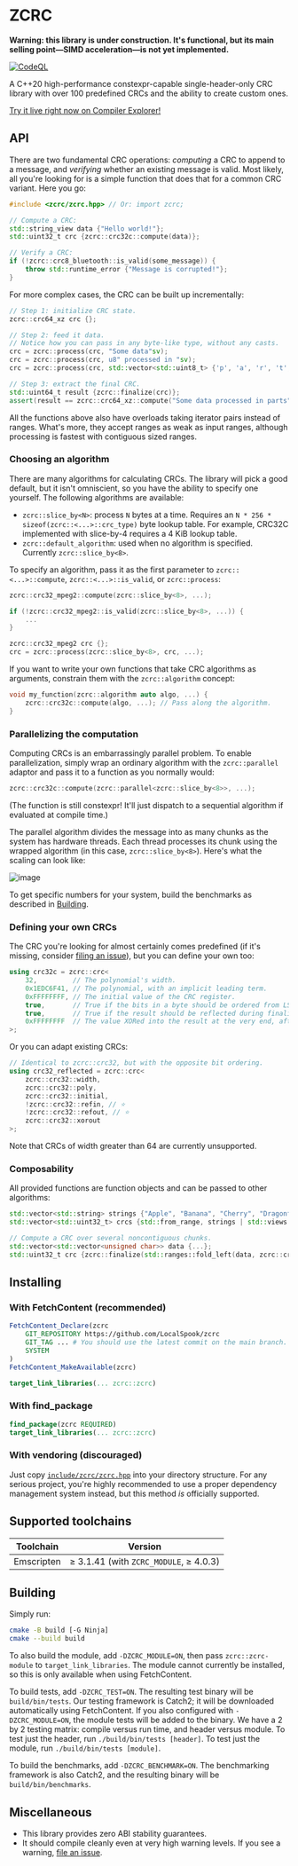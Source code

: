 # ZCRC

**Warning: this library is under construction.
It's functional, but its main selling point—SIMD acceleration—is not yet implemented.**

[![CodeQL](https://github.com/LocalSpook/zcrc/actions/workflows/codeql.yml/badge.svg)](https://github.com/LocalSpook/zcrc/actions/workflows/codeql.yml)

A C++20 high-performance constexpr-capable single-header-only CRC library with over 100 predefined CRCs and the ability to create custom ones.

[Try it live right now on Compiler Explorer!](https://godbolt.org/z/4GKsWhvnz)

## API

There are two fundamental CRC operations: *computing* a CRC to append to a message,
and *verifying* whether an existing message is valid. Most likely, all you're looking
for is a simple function that does that for a common CRC variant. Here you go:

```cpp
#include <zcrc/zcrc.hpp> // Or: import zcrc;

// Compute a CRC:
std::string_view data {"Hello world!"};
std::uint32_t crc {zcrc::crc32c::compute(data)};

// Verify a CRC:
if (!zcrc::crc8_bluetooth::is_valid(some_message)) {
    throw std::runtime_error {"Message is corrupted!"};
}
```

For more complex cases, the CRC can be built up incrementally:

```cpp
// Step 1: initialize CRC state.
zcrc::crc64_xz crc {};

// Step 2: feed it data.
// Notice how you can pass in any byte-like type, without any casts.
crc = zcrc::process(crc, "Some data"sv);
crc = zcrc::process(crc, u8" processed in "sv);
crc = zcrc::process(crc, std::vector<std::uint8_t> {'p', 'a', 'r', 't', 's'});

// Step 3: extract the final CRC.
std::uint64_t result {zcrc::finalize(crc)};
assert(result == zcrc::crc64_xz::compute("Some data processed in parts"sv));
```

All the functions above also have overloads taking iterator pairs instead of ranges.
What's more, they accept ranges as weak as input ranges,
although processing is fastest with contiguous sized ranges.

### Choosing an algorithm

There are many algorithms for calculating CRCs.
The library will pick a good default, but it isn't omniscient,
so you have the ability to specify one yourself.
The following algorithms are available:

- `zcrc::slice_by<N>`: process `N` bytes at a time.
  Requires an `N * 256 * sizeof(zcrc::<...>::crc_type)` byte lookup table.
  For example, CRC32C implemented with slice-by-4 requires a 4 KiB lookup table.
- `zcrc::default_algorithm`: used when no algorithm is specified. Currently `zcrc::slice_by<8>`.

To specify an algorithm, pass it as the first parameter to `zcrc::<...>::compute`, `zcrc::<...>::is_valid`, or `zcrc::process`:

```cpp
zcrc::crc32_mpeg2::compute(zcrc::slice_by<8>, ...);

if (!zcrc::crc32_mpeg2::is_valid(zcrc::slice_by<8>, ...)) {
    ...
}

zcrc::crc32_mpeg2 crc {};
crc = zcrc::process(zcrc::slice_by<8>, crc, ...);
```

If you want to write your own functions that take CRC algorithms as arguments,
constrain them with the `zcrc::algorithm` concept:

```cpp
void my_function(zcrc::algorithm auto algo, ...) {
    zcrc::crc32c::compute(algo, ...); // Pass along the algorithm.
}
```

### Parallelizing the computation

Computing CRCs is an embarrassingly parallel problem.
To enable parallelization,
simply wrap an ordinary algorithm with the `zcrc::parallel` adaptor and pass it to a function as you normally would:

```cpp
zcrc::crc32c::compute(zcrc::parallel<zcrc::slice_by<8>>, ...);
```

(The function is still constexpr! It'll just dispatch to a sequential algorithm if evaluated at compile time.)

The parallel algorithm divides the message into as many chunks as the system has hardware threads.
Each thread processes its chunk using the wrapped algorithm (in this case, `zcrc::slice_by<8>`).
Here's what the scaling can look like:

![image](img/parallel_scaling.svg)

To get specific numbers for your system, build the benchmarks as described in [Building](#building).

### Defining your own CRCs

The CRC you're looking for almost certainly comes predefined
(if it's missing, consider [filing an issue](https://github.com/LocalSpook/zcrc/issues)),
but you can define your own too:

```cpp
using crc32c = zcrc::crc<
    32,         // The polynomial's width.
    0x1EDC6F41, // The polynomial, with an implicit leading term.
    0xFFFFFFFF, // The initial value of the CRC register.
    true,       // True if the bits in a byte should be ordered from LSb to MSb, false if vice-versa.
    true,       // True if the result should be reflected during finalization.
    0xFFFFFFFF  // The value XORed into the result at the very end, after any reflection.
>;
```

Or you can adapt existing CRCs:

```cpp
// Identical to zcrc::crc32, but with the opposite bit ordering.
using crc32_reflected = zcrc::crc<
    zcrc::crc32::width,
    zcrc::crc32::poly,
    zcrc::crc32::initial,
    !zcrc::crc32::refin, // ⭐
    !zcrc::crc32::refout, // ⭐
    zcrc::crc32::xorout
>;
```

Note that CRCs of width greater than 64 are currently unsupported.

### Composability

All provided functions are function objects and can be passed to other algorithms:

```cpp
std::vector<std::string> strings {"Apple", "Banana", "Cherry", "Dragonfruit"};
std::vector<std::uint32_t> crcs {std::from_range, strings | std::views::transform(zcrc::crc32c::compute)};

// Compute a CRC over several noncontiguous chunks.
std::vector<std::vector<unsigned char>> data {...};
std::uint32_t crc {zcrc::finalize(std::ranges::fold_left(data, zcrc::crc32c {}, zcrc::process))};
```

## Installing

### With FetchContent (recommended)

```cmake
FetchContent_Declare(zcrc
    GIT_REPOSITORY https://github.com/LocalSpook/zcrc
    GIT_TAG ... # You should use the latest commit on the main branch.
    SYSTEM
)
FetchContent_MakeAvailable(zcrc)

target_link_libraries(... zcrc::zcrc)
```

### With find_package

```cmake
find_package(zcrc REQUIRED)
target_link_libraries(... zcrc::zcrc)
```

### With vendoring (discouraged)

Just copy [`include/zcrc/zcrc.hpp`](include/zcrc/zcrc.hpp) into your directory structure.
For any serious project, you're highly recommended to use a proper dependency management
system instead, but this method *is* officially supported.

## Supported toolchains

| Toolchain  | Version  |
|------------|----------|
| Emscripten | ≥ 3.1.41 (with `ZCRC_MODULE`, ≥ 4.0.3) |

<!--
Emscripten before 3.1.41 bundles libc++ 15, which has incomplete ranges support
and would be too much of a hassle to support:

https://github.com/emscripten-core/emscripten/blob/main/ChangeLog.md

4.0.3 is the first version Emscripten advertises support for modules.
That support is enough for us, but is still imperfect (see
https://github.com/emscripten-core/emscripten/issues/24454; only fixed in 4.0.10).
--->

## Building

Simply run:

```sh
cmake -B build [-G Ninja]
cmake --build build
```

To also build the module, add `-DZCRC_MODULE=ON`, then pass `zcrc::zcrc-module` to `target_link_libraries`.
The module cannot currently be installed, so this is only available when using FetchContent.

To build tests, add `-DZCRC_TEST=ON`.
The resulting test binary will be `build/bin/tests`.
Our testing framework is Catch2;
it will be downloaded automatically using FetchContent.
If you also configured with `-DZCRC_MODULE=ON`,
the module tests will be added to the binary.
We have a 2 by 2 testing matrix:
compile versus run time, and header versus module.
To test just the header, run `./build/bin/tests [header]`.
To test just the module, run `./build/bin/tests [module]`.

To build the benchmarks, add `-DZCRC_BENCHMARK=ON`.
The benchmarking framework is also Catch2,
and the resulting binary will be `build/bin/benchmarks`.

## Miscellaneous

- This library provides zero ABI stability guarantees.
- It should compile cleanly even at very high warning levels.
  If you see a warning, [file an issue](https://github.com/LocalSpook/zcrc/issues).
